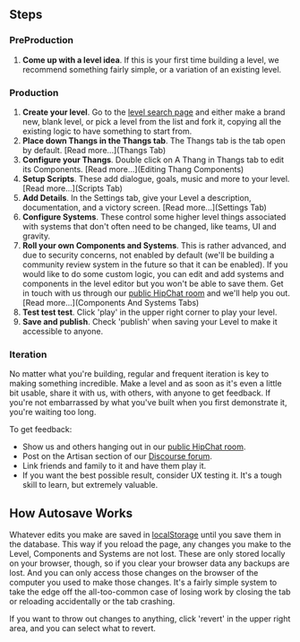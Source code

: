 ## Steps

### PreProduction

1. **Come up with a level idea**. If this is your first time building a level, we recommend something fairly simple, or a variation of an existing level.

### Production

1. **Create your level**. Go to the [level search page](http://codecombat.com/editor/level) and either make a brand new, blank level, or pick a level from the list and fork it, copying all the existing logic to have something to start from.
1. **Place down Thangs in the Thangs tab**. The Thangs tab is the tab open by default. [Read more...](Thangs Tab)
1. **Configure your Thangs**. Double click on A Thang in Thangs tab to edit its Components. [Read more...](Editing Thang Components)
1. **Setup Scripts**. These add dialogue, goals, music and more to your level. [Read more...](Scripts Tab)
1. **Add Details**. In the Settings tab, give your Level a description, documentation, and a victory screen. [Read more...](Settings Tab)
1. **Configure Systems**. These control some higher level things associated with systems that don't often need to be changed, like teams, UI and gravity.
1. **Roll your own Components and Systems**. This is rather advanced, and due to security concerns, not enabled by default (we'll be building a community review system in the future so that it can be enabled). If you would like to do some custom logic, you can edit and add systems and components in the level editor but you won't be able to save them. Get in touch with us through our [public HipChat room](http://www.hipchat.com/g3plnOKqa) and we'll help you out. [Read more...](Components And Systems Tabs)
1. **Test test test**. Click 'play' in the upper right corner to play your level.
1. **Save and publish**. Check 'publish' when saving your Level to make it accessible to anyone.

### Iteration

No matter what you're building, regular and frequent iteration is key to making something incredible. Make a level and as soon as it's even a little bit usable, share it with us, with others, with anyone to get feedback. If you're not embarrassed by what you've built when you first demonstrate it, you're waiting too long.

To get feedback:

* Show us and others hanging out in our [public HipChat room](http://www.hipchat.com/g3plnOKqa).
* Post on the Artisan section of our [Discourse forum](http://discourse.codecombat.com/category/artisan).
* Link friends and family to it and have them play it.
* If you want the best possible result, consider UX testing it. It's a tough skill to learn, but extremely valuable.

## How Autosave Works

Whatever edits you make are saved in [localStorage](https://developer.mozilla.org/en-US/docs/Web/Guide/API/DOM/Storage#localStorage) until you save them in the database. This way if you reload the page, any changes you make to the Level, Components and Systems are not lost. These are only stored locally on your browser, though, so if you clear your browser data any backups are lost. And you can only access those changes on the browser of the computer you used to make those changes. It's a fairly simple system to take the edge off the all-too-common case of losing work by closing the tab or reloading accidentally or the tab crashing.

If you want to throw out changes to anything, click 'revert' in the upper right area, and you can select what to revert.